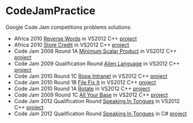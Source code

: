 CodeJamPractice
===============

Google Code Jam competitions problems solutions:

* Africa 2010 [Reverse Words](http://code.google.com/codejam/contest/351101/dashboard#s=p1) in VS2012 C++ [project](Africa2010-ReverseWords-cpp)
* Africa 2010 [Store Credit](http://code.google.com/codejam/contest/351101/dashboard#s=p0) in VS2012 C++ [project](Africa2010-StoreCredit-cpp)
* Code Jam 2008 Round 1A [Minimum Scalar Product](http://code.google.com/codejam/contest/32016/dashboard#s=p0) in VS2012 C++ [project](CodeJam2008Round1A-MinimumScalarProduct)
* Code Jam 2009 Qualification Round [Alien Language](http://code.google.com/codejam/contest/90101/dashboard#s=p0) in VS2012 C++ [project](CodeJam2009QualificationRound-AlienLanguage-cpp)
* Code Jam 2010 Round 1C [Rope Intranet](http://code.google.com/codejam/contest/619102/dashboard#s=p0) in VS2012 C++ [project](CJ2010R1C-RopeIntranet-cpp)
* Code Jam 2010 Round 1B [File Fix It](http://code.google.com/codejam/contest/635101/dashboard#s=p0) in VS2012 C++ [project](CJ2010R1B-FileFixIt-cpp)
* Code Jam 2010 Round 1A [Rotate](http://code.google.com/codejam/contest/544101/dashboard#s=p0) in VS2012 C++ [project](CJ2010R1A-Rotate-cpp)
* Code Jam 2009 Round 1C [All Your Base](http://code.google.com/codejam/contest/189252/dashboard#s=p0) in VS2012 C++ [project](CJ2009R1C-AllYourBase-cpp)
* Code Jam 2012 Qualification Round [Speaking In Tongues](https://code.google.com/codejam/contest/1460488/dashboard#s=p0) in VS2012 C++ [project](CJ2012QR-SpeakingInTongues-cpp)
* Code Jam 2012 Qualification Round [Speaking In Tongues](https://code.google.com/codejam/contest/1460488/dashboard#s=p0) in C# [project](CJ2012QR-SpeakingInTongues-cs)

